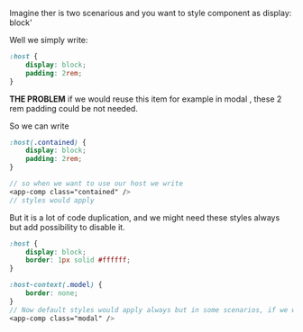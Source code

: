 Imagine ther is two scenarious and you want to style component as display: block'

Well we simply write: 
```css 
:host {
	display: block;
	padding: 2rem;
}
```

**THE PROBLEM**
if we would reuse this item for example in modal , these 2 rem padding could be not needed.

So we can write 
```scss
:host(.contained) {
	display: block;
	padding: 2rem;
}

// so when we want to use our host we write
<app-comp class="contained" />
// styles would apply
```

But it is a lot of code duplication, and we might need these styles always but add possibility to disable it.

```scss
:host {
	display: block;
	border: 1px solid #ffffff;
}

:host-context(.model) {
	border: none;
}
// Now default styles would apply always but in some scenarios, if we want to use it for example in modal we add class .modal
<app-comp class="modal" />
```



